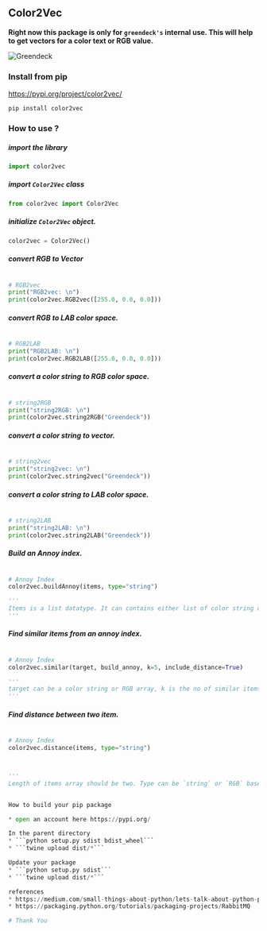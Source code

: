Color2Vec
---
**Right now this package is only for ```greendeck's``` internal use. This will help to get vectors for a color text or RGB value.**

![Greendeck](https://greendeck-cdn.s3.ap-south-1.amazonaws.com/dumps/gd_transparent_blue_bg.png) 
<!--![Color](https://s3.amazonaws.com/www-inside-design/uploads/2019/08/color_wheel-400x400.png)-->
### Install from pip
https://pypi.org/project/color2vec/

```pip install color2vec```

<!--Read details about all default parameters and core functions here in RabbitMQ official website. (https://www.rabbitmq.com)-->


### How to use ?
##### import the library
```python
import color2vec
```

##### import ```Color2Vec``` class
```python
from color2vec import Color2Vec
```

##### initialize ```Color2Vec``` object.

```python
color2vec = Color2Vec()

```

##### convert RGB to Vector
```python

# RGB2vec
print("RGB2vec: \n")
print(color2vec.RGB2vec([255.0, 0.0, 0.0]))
```
##### convert RGB to LAB color space.
```python

# RGB2LAB
print("RGB2LAB: \n")
print(color2vec.RGB2LAB([255.0, 0.0, 0.0]))
```

##### convert a color string to RGB color space.
```python

# string2RGB
print("string2RGB: \n")
print(color2vec.string2RGB("Greendeck"))

```
##### convert a color string to vector.
```python

# string2vec
print("string2vec: \n")
print(color2vec.string2vec("Greendeck"))

```
##### convert a color string to LAB color space.
```python

# string2LAB
print("string2LAB: \n")
print(color2vec.string2LAB("Greendeck"))

```
##### Build an Annoy index.
```python

# Annoy Index
color2vec.buildAnnoy(items, type="string")

'''
Items is a list datatype. It can contains either list of color string or RGB colors. Type can be `string` or `RGB`
'''

```

##### Find similar items from an annoy index.
```python

# Annoy Index
color2vec.similar(target, build_annoy, k=5, include_distance=True)

'''
target can be a color string or RGB array, k is the no of similar items you want. Keep include distance `True` if you want distance across all similar items.
'''

```

##### Find distance between two item.
```python

# Annoy Index
color2vec.distance(items, type="string")



'''
Length of items array should be two. Type can be `string` or `RGB` based on items type.'''


How to build your pip package

* open an account here https://pypi.org/

In the parent directory
* ```python setup.py sdist bdist_wheel```
* ```twine upload dist/*```

Update your package
* ```python setup.py sdist```
* ```twine upload dist/*```

references
* https://medium.com/small-things-about-python/lets-talk-about-python-packaging-6d84b81f1bb5
* https://packaging.python.org/tutorials/packaging-projects/RabbitMQ

# Thank You